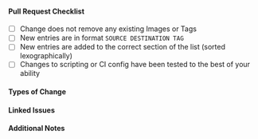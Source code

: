 #### Pull Request Checklist ####

- [ ] Change does not remove any existing Images or Tags
- [ ] New entries are in format `SOURCE DESTINATION TAG`
- [ ] New entries are added to the correct section of the list (sorted lexographically) 
- [ ] Changes to scripting or CI config have been tested to the best of your ability

#### Types of Change ####

<!-- New image, version bump. script update, etc etc -->

#### Linked Issues ####

<!-- Link any related issues, pull-requests, or commit hashes that are relevant to this pull request.  -->

#### Additional Notes ####

<!-- Any additional details / test results / etc -->
